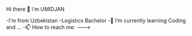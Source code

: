 Hi there 👋 i'm UMIDJAN

  -I'm from Uzbekistan
  -Logistics Bachelor
  -🌱 I’m currently learning Coding and ... 
  -📫 How to reach me:
  --->
